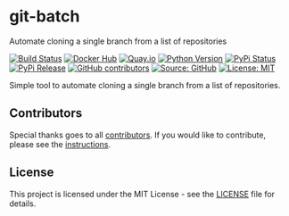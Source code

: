# git-batch

Automate cloning a single branch from a list of repositories

[![Build Status](https://img.shields.io/drone/build/thegeeklab/git-batch?logo=drone)](https://cloud.drone.io/thegeeklab/git-batch)
[![Docker Hub](https://img.shields.io/badge/dockerhub-latest-blue.svg?logo=docker&logoColor=white)](https://hub.docker.com/r/thegeeklab/git-batch)
[![Quay.io](https://img.shields.io/badge/quay-latest-blue.svg?logo=docker&logoColor=white)](https://quay.io/repository/thegeeklab/git-batch)
[![Python Version](https://img.shields.io/pypi/pyversions/git-batch.svg)](https://pypi.org/project/git-batch/)
[![PyPi Status](https://img.shields.io/pypi/status/git-batch.svg)](https://pypi.org/project/git-batch/)
[![PyPi Release](https://img.shields.io/pypi/v/git-batch.svg)](https://pypi.org/project/git-batch/)
[![GitHub contributors](https://img.shields.io/github/contributors/thegeeklab/git-batch)](https://github.com/thegeeklab/git-batch/graphs/contributors)
[![Source: GitHub](https://img.shields.io/badge/source-github-blue.svg?logo=github&logoColor=white)](https://github.com/thegeeklab/git-batch)
[![License: MIT](https://img.shields.io/github/license/thegeeklab/git-batch)](https://github.com/thegeeklab/git-batch/blob/master/LICENSE)

Simple tool to automate cloning a single branch from a list of repositories.

## Contributors

Special thanks goes to all [contributors](https://github.com/thegeeklab/git-batch/graphs/contributors). If you would like to contribute,
please see the [instructions](https://github.com/thegeeklab/git-batch/blob/master/CONTRIBUTING.md).

## License

This project is licensed under the MIT License - see the [LICENSE](https://github.com/thegeeklab/git-batch/blob/master/LICENSE) file for details.
